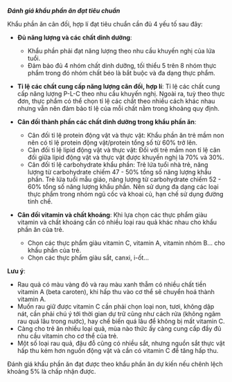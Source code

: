 ***Đánh giá khẩu phần ăn đạt tiêu chuẩn***

Khẩu phần ăn cân đối, hợp lí đạt tiêu chuẩn cần đủ 4 yếu tố sau đây:

- **Đủ năng lượng và các chất dinh dưỡng**:
    - Khẩu phần phải đạt năng lượng theo nhu cầu khuyến nghị của lứa tuổi.
    - Đảm bảo đủ 4 nhóm chất dinh dưỡng, tối thiểu 5 trên 8 nhóm thực phẩm trong đó nhóm chất béo là bắt buộc và đa dạng thực phẩm.

- **Tỉ lệ các chất cung cấp năng lượng cân đối, hợp lí**: Tỉ lệ các chất cung cấp năng lượng P-L-C theo nhu cầu khuyến nghị. Ngoài ra, tuỳ theo thực đơn, thực phẩm có thể chọn tỉ lệ các chất theo nhiều cách khác nhau nhưng vẫn nên đảm bảo tỉ lệ của mỗi chất nằm trong khoảng quy định.

- **Cân đối thành phần các chất dinh dưỡng trong khẩu phần ăn**:
    - Cân đối tỉ lệ protein động vật và thực vật: Khẩu phần ăn trẻ mầm non nên có tỉ lệ protein động vật/protein tổng số từ 60% trở lên.
    - Cân đối tỉ lệ lipid động vật và thực vật: Đối với trẻ mầm non tỉ lệ cân đối giữa lipid động vật và thực vật được khuyến nghị là 70% và 30%.
    - Cân đối tỉ lệ carbohydrate khẩu phần: Trẻ lứa tuổi nhà trẻ, năng lượng từ carbohydrate chiếm 47 - 50% tổng số năng lượng khẩu phần. Trẻ lứa tuổi mẫu giáo, năng lượng từ carbohydrate chiếm 52 - 60% tổng số năng lượng khẩu phần. Nên sử dụng đa dạng các loại thực phẩm trong nhóm ngũ cốc và khoai củ, hạn chế sử dụng đường tinh chế.

- **Cân đối vitamin và chất khoáng**: Khi lựa chọn các thực phẩm giàu vitamin và chất khoáng cần có nhiều loại rau quả khác nhau cho khẩu phần ăn của trẻ.
    - Chọn các thực phẩm giàu vitamin C, vitamin A, vitamin nhóm B... cho khẩu phần của trẻ.
    - Chọn các thực phẩm giàu sắt, canxi, i-ốt...

**Lưu ý**:
- Rau quả có màu vàng đỏ và rau màu xanh thẫm có nhiều chất tiền vitamin A (beta caroten), khi hấp thu vào cơ thể sẽ chuyển hoá thành vitamin A.
- Muốn rau giữ được vitamin C cần phải chọn loại non, tươi, không dập nát, cần phải chú ý tới thời gian dự trữ cũng như cách rửa (không ngâm rau quá lâu trong nước), hay chế biến quá lâu để không bị mất vitamin C.
- Càng cho trẻ ăn nhiều loại quả, mùa nào thức ấy càng cung cấp đầy đủ nhu cầu vitamin cho cơ thể của trẻ.
- Một số loại rau quả, đậu đỗ cũng có nhiều sắt, nhưng nguồn sắt thực vật hấp thu kém hơn nguồn động vật và cần có vitamin C để tăng hấp thu.

Đánh giá khẩu phần ăn đạt được theo khẩu phần ăn dự kiến nếu chênh lệch khoảng 5% là chấp nhận được.